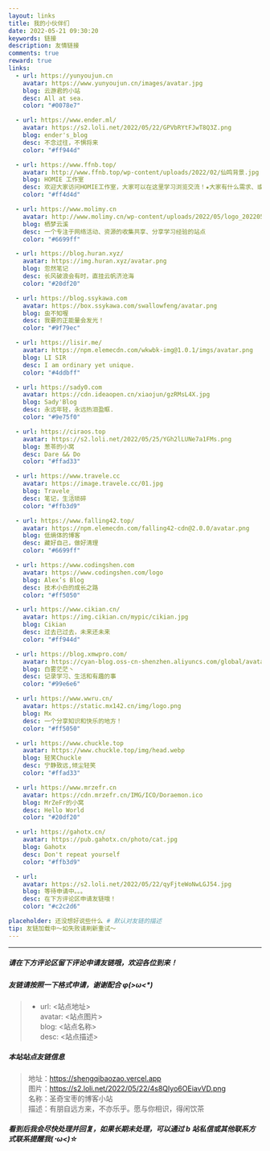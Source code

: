 ```yaml
---
layout: links
title: 我的小伙伴们
date: 2022-05-21 09:30:20
keywords: 链接
description: 友情链接
comments: true
reward: true
links:
  - url: https://yunyoujun.cn
    avatar: https://www.yunyoujun.cn/images/avatar.jpg
    blog: 云游君的小站
    desc: All at sea.
    color: "#0078e7"

  - url: https://www.ender.ml/
    avatar: https://s2.loli.net/2022/05/22/GPVbRYtFJwT8Q3Z.png
    blog: ender's_blog
    desc: 不念过往，不惧将来
    color: "#ff944d"

  - url: https://www.ffnb.top/
    avatar: http://www.ffnb.top/wp-content/uploads/2022/02/仙鸣背景.jpg
    blog: HOMIE 工作室
    desc: 欢迎大家访问HOMIE工作室，大家可以在这里学习浏览交流！★大家有什么需求、或者是更好的意见可以加我QQ联系推荐~
    color: "#ff4d4d"

  - url: https://www.molimy.cn
    avatar: http://www.molimy.cn/wp-content/uploads/2022/05/logo_20220506_uugai.com-16518403603981_gaitubao_154x1501.png
    blog: 栖梦云溪
    desc: 一个专注于网络活动、资源的收集共享、分享学习经验的站点
    color: "#6699ff"

  - url: https://blog.huran.xyz/
    avatar: https://img.huran.xyz/avatar.png
    blog: 忽然笔记
    desc: 长风破浪会有时，直挂云帆济沧海
    color: "#20df20"

  - url: https://blog.ssykawa.com
    avatar: https://box.ssykawa.com/swallowfeng/avatar.png
    blog: 虫不知喔
    desc: 我要的正能量会发光！
    color: "#9f79ec"

  - url: https://lisir.me/
    avatar: https://npm.elemecdn.com/wkwbk-img@1.0.1/imgs/avatar.png
    blog: LI SIR
    desc: I am ordinary yet unique.
    color: "#4ddbff"

  - url: https://sady0.com
    avatar: https://cdn.ideaopen.cn/xiaojun/gzRMsL4X.jpg
    blog: Sady'Blog
    desc: 永远年轻，永远热泪盈眶.
    color: "#9e75f0"

  - url: https://ciraos.top
    avatar: https://s2.loli.net/2022/05/25/YGh2lLUNe7a1FMs.png
    blog: 葱苓的小窝
    desc: Dare && Do
    color: "#ffad33"

  - url: https://www.travele.cc
    avatar: https://image.travele.cc/01.jpg
    blog: Travele_
    desc: 笔记，生活琐碎
    color: "#ffb3d9"

  - url: https://www.falling42.top/
    avatar: https://npm.elemecdn.com/falling42-cdn@2.0.0/avatar.png
    blog: 低熵体的博客
    desc: 藏好自己，做好清理
    color: "#6699ff"

  - url: https://www.codingshen.com
    avatar: https://www.codingshen.com/logo
    blog: Alex’s Blog
    desc: 技术小白的成长之路
    color: "#ff5050"

  - url: https://www.cikian.cn/
    avatar: https://img.cikian.cn/mypic/cikian.jpg
    blog: Cikian
    desc: 过去已过去，未来还未来
    color: "#ff944d"

  - url: https://blog.xmwpro.com/
    avatar: https://cyan-blog.oss-cn-shenzhen.aliyuncs.com/global/avatar.jpg
    blog: 白雾茫茫丶
    desc: 记录学习、生活和有趣的事
    color: "#99e6e6"

  - url: https://www.wwru.cn/
    avatar: https://static.mx142.cn/img/logo.png
    blog: Mx
    desc: 一个分享知识和快乐的地方！
    color: "#ff5050"

  - url: https://www.chuckle.top
    avatar: https://www.chuckle.top/img/head.webp
    blog: 轻笑Chuckle
    desc: 宁静致远,倾尘轻笑
    color: "#ffad33"

  - url: https://www.mrzefr.cn
    avatar: https://cdn.mrzefr.cn/IMG/ICO/Doraemon.ico
    blog: MrZeFr的小窝
    desc: Hello World
    color: "#20df20"

  - url: https://gahotx.cn/
    avatar: https://pub.gahotx.cn/photo/cat.jpg
    blog: Gahotx
    desc: Don't repeat yourself
    color: "#ffb3d9"

  - url:
    avatar: https://s2.loli.net/2022/05/22/qyFjteWoNwLGJ54.jpg
    blog: 等待申请中。。。
    desc: 在下方评论区申请友链哦！
    color: "#c2c2d6"

placeholder: 还没想好说些什么 # 默认对友链的描述
tip: 友链加载中～如失败请刷新重试～
---
```


---

##### **请在下方评论区留下评论申请友链哦，欢迎各位到来！**

##### **友链请按照一下格式申请，谢谢配合 φ(>ω<\*)**

> - url: <站点地址>  
>   avatar: <站点图片>  
>   blog: <站点名称>  
>   desc: <站点描述>

##### **本站站点友链信息**

> 地址：https://shengqibaozao.vercel.app  
> 图片：https://s2.loli.net/2022/05/22/4s8QIyo6OEiavVD.png  
> 名称：圣奇宝枣的博客小站  
> 描述：有朋自远方来，不亦乐乎。愿与你相识，得闲饮茶

##### **看到后我会尽快处理并回复，如果长期未处理，可以通过 b 站私信或其他联系方式联系提醒我(･ω<)☆**
